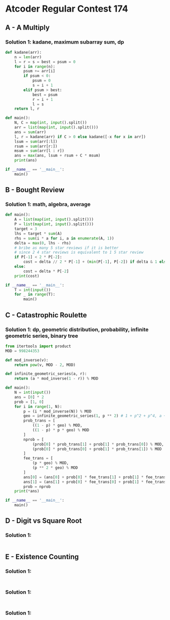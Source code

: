 # Atcoder Regular Contest 174

## A - A Multiply 

### Solution 1:  kadane, maximum subarray sum, dp

```py
def kadane(arr):
    n = len(arr)
    l = r = s = best = psum = 0
    for i in range(n):
        psum += arr[i]
        if psum < 0:
            psum = 0
            s = i + 1
        elif psum > best:
            best = psum
            r = i + 1
            l = s
    return l, r

def main():
    N, C = map(int, input().split())
    arr = list(map(int, input().split()))
    ans = sum(arr)
    l, r = kadane(arr) if C > 0 else kadane([-x for x in arr])
    lsum = sum(arr[:l])
    rsum = sum(arr[r:])
    msum = sum(arr[l : r])
    ans = max(ans, lsum + rsum + C * msum)
    print(ans)

if __name__ == '__main__':
    main()
```

## B - Bought Review

### Solution 1: math, algebra, average

```py
def main():
    A = list(map(int, input().split()))
    P = list(map(int, input().split()))
    target = 3
    lhs = target * sum(A)
    rhs = sum(i * a for i, a in enumerate(A, 1))
    delta = max(0, lhs - rhs)
    # bribe as many 5 star reviews if it is better
    # since 2 4 star reviews is equivalent to 1 5 star review
    if P[-1] < 2 * P[-2]:
        cost = delta // 2 * P[-1] + (min(P[-1], P[-2]) if delta & 1 else 0)
    else:
        cost = delta * P[-2]
    print(cost)

if __name__ == '__main__':
    T = int(input())
    for _ in range(T):
        main()
```

## C - Catastrophic Roulette 

### Solution 1:  dp, geometric distribution, probability, infinite geometric series, binary tree

```py
from itertools import product
MOD = 998244353

def mod_inverse(v):
    return pow(v, MOD - 2, MOD)

def infinite_geometric_series(a, r):
    return (a * mod_inverse(1 - r)) % MOD

def main():
    N = int(input())
    ans = [0] * 2
    prob = [1, 0]
    for i in range(1, N):
        p = (i * mod_inverse(N)) % MOD
        geo = infinite_geometric_series(1, p ** 2) # 1 + p^2 + p^4, a + ar + ar^2 + ...
        prob_trans = [
            ((1 - p) * geo) % MOD,
            ((1 - p) * p * geo) % MOD
        ]
        nprob = [
            (prob[0] * prob_trans[1] + prob[1] * prob_trans[0]) % MOD,
            (prob[0] * prob_trans[0] + prob[1] * prob_trans[1]) % MOD
        ]
        fee_trans = [
            (p * geo) % MOD,
            (p ** 2 * geo) % MOD
        ]
        ans[0] = (ans[0] + prob[0] * fee_trans[1] + prob[1] * fee_trans[0]) % MOD
        ans[1] = (ans[1] + prob[0] * fee_trans[0] + prob[1] * fee_trans[1]) % MOD
        prob = nprob
    print(*ans)

if __name__ == '__main__':
    main()
```

## D - Digit vs Square Root 

### Solution 1: 

```py

```

## E - Existence Counting 

### Solution 1: 

```py

```

## 

### Solution 1: 

```py

```

## 

### Solution 1: 

```py

```

